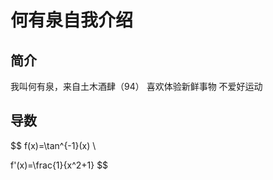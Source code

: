 # 何有泉自我介绍
## 简介
我叫何有泉，来自土木酒肆（94）
喜欢体验新鲜事物
不爱好运动
## 导数
$$
f(x)=\tan^{-1}(x)  \\

f'(x)=\frac{1}{x^2+1}
$$

